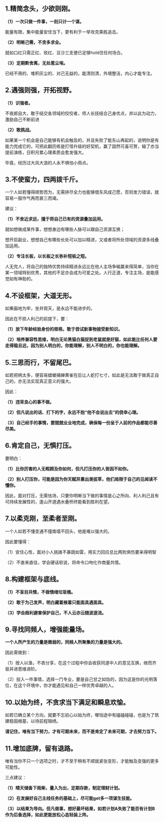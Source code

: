 ## **1.精简念头，少欲则刚。**

**（1）一次只做一件事，一刻只计一个谋。**

能量有限，集中能量安住当下，更有利于一举攻克乘胜追击。

**（2）明晰己需，不贪多求全。**

就如口红只需正红、玫红、豆沙三支便已足够hold住任何场合。

**（3）定期断舍离，无处惹尘埃。**

已经不用的、堆积灰尘的、对己无益的，能清则清，外境整洁，内心才能专注。

  

## **2.遇强则强，开拓视野。**

**（1）识强者。**

不夜郎自大，敢于结交各领域的佼佼者，师人长技结合己身优点，并以此为动力，激励自己不断前进

**（2）敢挑战。**

如果某一个机会是自己能够有机会触及的，并且失败了能东山再起的，说明你是有能力完成它的，可把此翻历练是打怪升级的好契机，赢了固然可喜可贺，输了亦当提前演练，日积月累心理素质会愈发强大。

毕竟，经历过大风大浪的人永不惧怕小雨点。

  

## **3.不使蛮力，四两拨千斤。**

一个人如若懂得顺势而为，无需拼尽全力也能够借东风成己愿，否则发力错误，就容易一鼓作气再而衰三而竭。

建议：

**（1）不舍近求远，擅于将自己已有的资源叠加运用。**

就如想做成某件事，想想身边有哪些人脉可以跟自己资源互换；

想开启副业，想想自己有哪些长处可以加以精进，又或者将所处领域的资源多线叠加运用。

**（2）专注长板，以长板之长弥补短板之短。**

人无完人，将自己的独特优势持续精进永远比在他人主场争输赢来得简单，当你在某一领域特别优秀，其他的不足亦会成为可爱之处。人行正道，专注主场，是能感觉如有神助的。

## **4.不设框架，大道无形。**

如果画地为牢，坐井观天，是永远不能进步的。

因此在不损人利己的前提下，要：

**（1）放下年龄经验身份的桎梏，敢于尝试新事物接受新知识。**

**（2）培养兼容性思维，明白无论黑猫白猫捉到老鼠就是好猫，如此能比任何人要走得稳且远，因为别人明白的，你能理解，别人不明白的，你也能理解。**

  

## **5.三思而行，不留尾巴。**

如若把柄太多，便容易螳螂捕蝉黄雀在后让人蛇打七寸，如此是无法敢于做真正自己的，亦无法实现真正意义的强大。

因此：

**（1）违背良心的事不做。**

**（2）但凡说出的话、打下的字，永远不抱“他不会说出去”的侥幸心理。**

**（3）自己经手的事情，要兢兢业业地完成，确保每一份呈于人前的作品都能尽善尽美。**

##   

## **6.肯定自己，无惧打压。**

要明白：

**（1）比你厉害的人无暇顾及你如何，但凡打压你的人皆因不如你。**

**（2）别人打压你，可能是因为你天赋异禀出类拔萃，他们局限于自己的见闻读不懂你。**

因此，面对打压，无需怯场，只要你明晰当下做的事情是心之所向、利人利己且有可持续发展性的，逢山开道遇水叠桥终能看到胜利在望。

  


## **7.以柔克刚，至柔者至刚。**

一个人如若不懂变通不撞南墙不回头，他是难以强大的。

因此要懂得：

（1）安住心性，面对小人挑拨不暴跳如雷，用实力回应总比两败俱伤要来得明智

（2）不直来直往，学会硬话软说，将命令口吻化作商量共情。

  

## **8.构建框架与底线。**

**（1）不盲目共情，不做情绪垃圾桶。**

**（2）敢于为己发声，明白藏着掖着只能面具遇面具。**

**（3）学会趋利避害保护自己，不人云亦云随波逐流。**

  

## **9.寻找同频人，增强能量场。**

**一个人所产生的力量是微弱的，同频人所聚集的力量是强大的。**

因此需做到：

（1）授人以渔，不吝分享，在这个过程中你会收获同道中人的意见互换，继而齐驱并进思维进阶。

（2）投入一件事情，选择一门专业，要是自己甘之如饴的，因为这是你的光明落位，在这个环境中，你才能遇见和自己一样优秀卓越的人。

  

## **10.以始为终，不贪求当下满足和瞬息欢愉。**

如若已确立某个方向，就要不忘初心以始为终，哪怕途中有磕磕碰碰，也是为了筑建稳固根基，以待前程锦绣。

**请记住，唯有当下努力，才有可期未来，而不是肯定了未来可期，才去努力当下。**

  

## **11.增加底牌，留有退路。**

唯有当你不只一个选项之时，才不至于稍有不顺就紧张变形，才能触及变强的更多可能性。

三点建议：

**（1）晴天储备下雨柴，量入为出，定期存款，制定理财计划。**

**（2）在发展好自己主线任务的基础上，尽可能get多一项谋生技能。**

**（3）以结果为导向。但凡做事，想好最坏结果，如若计划A失败了能否有计划B作为后备选择，如此更能放松心态轻装上阵。**